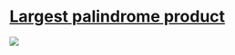# [Largest palindrome product](https://projecteuler.net/problem=4)

![](/../master/plots/004.png?raw=true)
